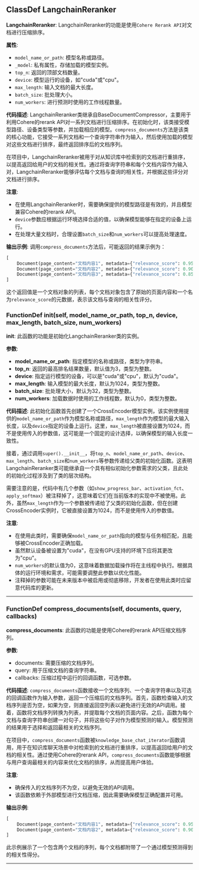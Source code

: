 ## ClassDef LangchainReranker
**LangchainReranker**: LangchainReranker的功能是使用`Cohere Rerank API`对文档进行压缩排序。

**属性**:
- `model_name_or_path`: 模型名称或路径。
- `_model`: 私有属性，存储加载的模型实例。
- `top_n`: 返回的顶部文档数量。
- `device`: 模型运行的设备，如"cuda"或"cpu"。
- `max_length`: 输入文档的最大长度。
- `batch_size`: 批处理大小。
- `num_workers`: 进行预测时使用的工作线程数量。

**代码描述**:
LangchainReranker类继承自BaseDocumentCompressor，主要用于利用Cohere的rerank API对一系列文档进行压缩排序。在初始化时，该类接受模型路径、设备类型等参数，并加载相应的模型。`compress_documents`方法是该类的核心功能，它接受一系列文档和一个查询字符串作为输入，然后使用加载的模型对这些文档进行排序，最终返回排序后的文档序列。

在项目中，LangchainReranker被用于对从知识库中检索到的文档进行重排序，以提高返回给用户的文档的相关性。通过将查询字符串和每个文档内容作为输入对，LangchainReranker能够评估每个文档与查询的相关性，并根据这些评分对文档进行排序。

**注意**:
- 在使用LangchainReranker时，需要确保提供的模型路径是有效的，并且模型兼容Cohere的rerank API。
- `device`参数应根据运行环境选择合适的值，以确保模型能够在指定的设备上运行。
- 在处理大量文档时，合理设置`batch_size`和`num_workers`可以提高处理速度。

**输出示例**:
调用`compress_documents`方法后，可能返回的结果示例为：
```python
[
    Document(page_content="文档内容1", metadata={"relevance_score": 0.95}),
    Document(page_content="文档内容2", metadata={"relevance_score": 0.90}),
    Document(page_content="文档内容3", metadata={"relevance_score": 0.85})
]
```
这个返回值是一个文档对象的列表，每个文档对象包含了原始的页面内容和一个名为`relevance_score`的元数据，表示该文档与查询的相关性评分。
### FunctionDef __init__(self, model_name_or_path, top_n, device, max_length, batch_size, num_workers)
**__init__**: 此函数的功能是初始化LangchainReranker类的实例。

**参数**:
- **model_name_or_path**: 指定模型的名称或路径，类型为字符串。
- **top_n**: 返回的最高排名结果数量，默认值为3，类型为整数。
- **device**: 指定运行模型的设备，可以是"cuda"或"cpu"，默认为"cuda"。
- **max_length**: 输入模型的最大长度，默认为1024，类型为整数。
- **batch_size**: 批处理大小，默认为32，类型为整数。
- **num_workers**: 加载数据时使用的工作线程数，默认为0，类型为整数。

**代码描述**:
此初始化函数首先创建了一个CrossEncoder模型实例，该实例使用提供的`model_name_or_path`作为模型名称或路径，`max_length`作为模型的最大输入长度，以及`device`指定的设备上运行。这里，`max_length`被直接设置为1024，而不是使用传入的参数值，这可能是一个固定的设计选择，以确保模型的输入长度一致性。

接着，通过调用`super().__init__`，将`top_n`、`model_name_or_path`、`device`、`max_length`、`batch_size`和`num_workers`等参数传递给父类的初始化函数。这表明LangchainReranker类可能继承自一个具有相似初始化参数需求的父类，且此处的初始化过程涉及到了类的层次结构。

需要注意的是，代码中有几个参数（如`show_progress_bar`、`activation_fct`、`apply_softmax`）被注释掉了，这意味着它们在当前版本的实现中不被使用。此外，虽然`max_length`作为一个参数被传递给了父类的初始化函数，但在创建CrossEncoder实例时，它被直接设置为1024，而不是使用传入的参数值。

**注意**:
- 在使用此类时，需要确保`model_name_or_path`指向的模型与任务相匹配，且能够被CrossEncoder正确加载。
- 虽然默认设备被设置为"cuda"，在没有GPU支持的环境下应将其更改为"cpu"。
- `num_workers`的默认值为0，这意味着数据加载操作将在主线程中执行。根据具体的运行环境和需求，可能需要调整此参数以优化性能。
- 注释掉的参数可能在未来版本中被启用或彻底移除，开发者在使用此类时应留意代码库的更新。
***
### FunctionDef compress_documents(self, documents, query, callbacks)
**compress_documents**: 此函数的功能是使用Cohere的rerank API压缩文档序列。

**参数**:
- documents: 需要压缩的文档序列。
- query: 用于压缩文档的查询字符串。
- callbacks: 压缩过程中运行的回调函数，可选参数。

**代码描述**:
`compress_documents`函数接收一个文档序列、一个查询字符串以及可选的回调函数作为输入参数，返回一个压缩后的文档序列。首先，函数检查输入的文档序列是否为空，如果为空，则直接返回空列表以避免进行无效的API调用。接着，函数将文档序列转换为列表，并提取每个文档的页面内容。之后，函数为每个文档与查询字符串创建一对句子，并将这些句子对作为模型预测的输入。模型预测的结果用于选择和返回最相关的文档序列。

在项目中，`compress_documents`函数被`knowledge_base_chat_iterator`函数调用，用于在知识库聊天场景中对检索到的文档进行重排序，以提高返回给用户的文档的相关性。通过使用Cohere的rerank API，`compress_documents`函数能够根据与用户查询最相关的内容来优化文档的排序，从而提高用户体验。

**注意**:
- 确保传入的文档序列不为空，以避免无效的API调用。
- 该函数依赖于外部模型进行文档压缩，因此需要确保模型正确配置并可用。

**输出示例**:
```python
[
    Document(page_content="文档内容1", metadata={"relevance_score": 0.95}),
    Document(page_content="文档内容2", metadata={"relevance_score": 0.90})
]
```
此示例展示了一个包含两个文档的序列，每个文档都附带了一个通过模型预测得到的相关性得分。
***